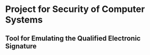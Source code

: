 # Project for Security of Computer Systems
## Tool for Emulating the Qualified Electronic Signature
